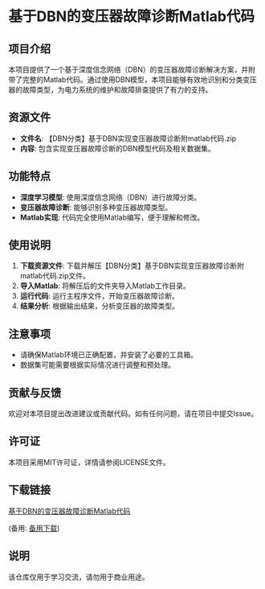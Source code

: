 # 基于DBN的变压器故障诊断Matlab代码

## 项目介绍

本项目提供了一个基于深度信念网络（DBN）的变压器故障诊断解决方案，并附带了完整的Matlab代码。通过使用DBN模型，本项目能够有效地识别和分类变压器的故障类型，为电力系统的维护和故障排查提供了有力的支持。

## 资源文件

- **文件名**: 【DBN分类】基于DBN实现变压器故障诊断附matlab代码.zip
- **内容**: 包含实现变压器故障诊断的DBN模型代码及相关数据集。

## 功能特点

- **深度学习模型**: 使用深度信念网络（DBN）进行故障分类。
- **变压器故障诊断**: 能够识别多种变压器故障类型。
- **Matlab实现**: 代码完全使用Matlab编写，便于理解和修改。

## 使用说明

1. **下载资源文件**: 下载并解压【DBN分类】基于DBN实现变压器故障诊断附matlab代码.zip文件。
2. **导入Matlab**: 将解压后的文件夹导入Matlab工作目录。
3. **运行代码**: 运行主程序文件，开始变压器故障诊断。
4. **结果分析**: 根据输出结果，分析变压器的故障类型。

## 注意事项

- 请确保Matlab环境已正确配置，并安装了必要的工具箱。
- 数据集可能需要根据实际情况进行调整和预处理。

## 贡献与反馈

欢迎对本项目提出改进建议或贡献代码。如有任何问题，请在项目中提交Issue。

## 许可证

本项目采用MIT许可证，详情请参阅LICENSE文件。

## 下载链接
[基于DBN的变压器故障诊断Matlab代码](https://pan.quark.cn/s/44e35abd841e) 

(备用: [备用下载](https://pan.baidu.com/s/1jXhq5gZhO8hNNvkrAd1NwQ?pwd=1234))

## 说明

该仓库仅用于学习交流，请勿用于商业用途。
